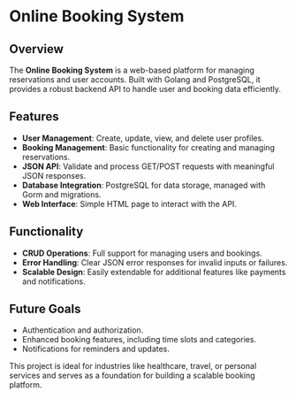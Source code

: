 # Online Booking System

## Overview
The **Online Booking System** is a web-based platform for managing reservations and user accounts. Built with Golang and PostgreSQL, it provides a robust backend API to handle user and booking data efficiently.

## Features
- **User Management**: Create, update, view, and delete user profiles.
- **Booking Management**: Basic functionality for creating and managing reservations.
- **JSON API**: Validate and process GET/POST requests with meaningful JSON responses.
- **Database Integration**: PostgreSQL for data storage, managed with Gorm and migrations.
- **Web Interface**: Simple HTML page to interact with the API.

## Functionality
- **CRUD Operations**: Full support for managing users and bookings.
- **Error Handling**: Clear JSON error responses for invalid inputs or failures.
- **Scalable Design**: Easily extendable for additional features like payments and notifications.

## Future Goals
- Authentication and authorization.
- Enhanced booking features, including time slots and categories.
- Notifications for reminders and updates.

This project is ideal for industries like healthcare, travel, or personal services and serves as a foundation for building a scalable booking platform.
